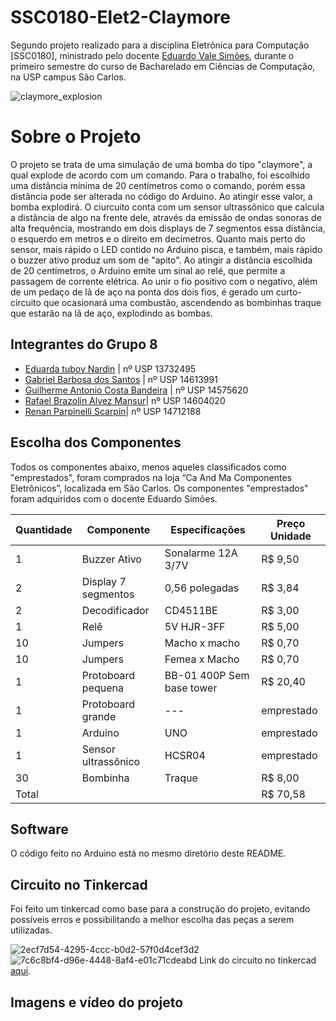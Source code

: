 # SSC0180-Elet2-Claymore
Segundo projeto realizado para a disciplina Eletrônica para Computação [SSC0180], ministrado pelo docente [Eduardo Vale Simões](https://gitlab.com/simoesusp), durante o primeiro semestre do curso de Bacharelado em Ciências de Computação, na USP campus São Carlos.

![claymore_explosion](https://github.com/EduardaTNardin/SSC0180-Elet2-Claymore/assets/128496419/5de66393-e1be-4091-9e0a-8a7643e5f649)

# Sobre o Projeto
O projeto se trata de uma simulação de uma bomba do tipo "claymore", a qual explode de acordo com um comando. Para o trabalho, foi escolhido uma distância mínima de 20 centímetros como o comando, porém essa distância pode ser alterada no código do Arduino. Ao atingir esse valor, a bomba explodirá. O ciurcuito conta com um sensor ultrassônico que calcula a distância de algo na frente dele, através da emissão de ondas sonoras de alta frequência, mostrando em dois displays de 7 segmentos essa distância, o esquerdo em metros e o direito em decímetros. Quanto mais perto do sensor, mais rápido o LED contido no Arduino pisca, e também, mais rápido o buzzer ativo produz um som de "apito". Ao atingir a distância escolhida de 20 centímetros, o Arduino emite um sinal ao relé, que permite a passagem de corrente elétrica. Ao unir o fio positivo com o negativo, além de um pedaço de lã de aço na ponta dos dois fios, é gerado um curto-circuito que ocasionará uma combustão, ascendendo as bombinhas traque que estarão na lã de aço, explodindo as bombas.

## Integrantes do Grupo 8
* [Eduarda tuboy Nardin](https://github.com/EduardaTNardin) | nº USP 13732495
* [Gabriel Barbosa dos Santos](https://github.com/GotemBarbosa) | nº USP 14613991
* [Guilherme Antonio Costa Bandeira](https://github.com/Guilherme-Bandeira) | nº USP 14575620
* [Rafael Brazolin Alvez Mansur](https://github.com/RafaelMansurUsp)| nº USP 14604020
* [Renan Parpinelli Scarpin](https://github.com/RenanScarpin)| nº USP 14712188

## Escolha dos Componentes 
Todos os componentes abaixo, menos aqueles classificados como "emprestados", foram comprados na loja “Ca And Ma Componentes Eletrônicos”, localizada em São Carlos. Os componentes "emprestados" foram adquiridos com o docente Eduardo Simões.

Quantidade | Componente | Especificações | Preço Unidade
--- | --- | --- | ---
1 | Buzzer Ativo | Sonalarme 12A 3/7V | R$ 9,50
2 | Display 7 segmentos | 0,56 polegadas | R$ 3,84
2 | Decodificador | CD4511BE | R$ 3,00
1 | Relê | 5V HJR-3FF | R$ 5,00
10 | Jumpers | Macho x macho | R$ 0,70
10 | Jumpers | Femea x Macho | R$ 0,70
1 | Protoboard pequena | BB-01 400P Sem base tower | R$ 20,40
1 | Protoboard grande | --- | emprestado
1 | Arduino | UNO | emprestado
1 | Sensor ultrassônico | HCSR04 | emprestado
30 | Bombinha | Traque | R$ 8,00
Total | | | R$ 70,58

## Software
O código feito no Arduino está no mesmo diretório deste README.

## Circuito no Tinkercad
Foi feito um tinkercad como base para a construção do projeto, evitando possíveis erros e possibilitando a melhor escolha das peças a serem utilizadas.

![2ecf7d54-4295-4ccc-b0d2-57f0d4cef3d2](https://github.com/EduardaTNardin/SSC0180-Elet2-Claymore/assets/128496419/3941e710-4721-4f3f-9c19-8b13e108c2e7)
![7c6c8bf4-d96e-4448-8af4-e01c71cdeabd](https://github.com/EduardaTNardin/SSC0180-Elet2-Claymore/assets/128496419/56955d8d-f8fa-4363-8b86-394ea67f8c79)
Link do circuito no tinkercad [aqui](https://www.tinkercad.com/things/6d1lpRcROwe?sharecode=jFStIMAnefCAwi0d7LAkaeyAPSmBBmMxaPUtP1pa0Qs).



## Imagens e vídeo do projeto
